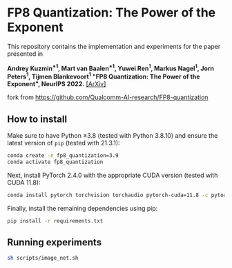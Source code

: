 # FP8 Quantization: The Power of the Exponent
This repository contains the implementation and experiments for the paper presented in

**Andrey Kuzmin<sup>\*1</sup>, Mart van Baalen<sup>\*1</sup>,  Yuwei Ren<sup>1</sup>, 
Markus Nagel<sup>1</sup>, Jorn Peters<sup>1</sup>, Tijmen Blankevoort<sup>1</sup> "FP8 Quantization: The Power of the Exponent", NeurIPS 
2022.** [[ArXiv]](https://arxiv.org/abs/2208.09225)

fork from https://github.com/Qualcomm-AI-research/FP8-quantization



## How to install
Make sure to have Python ≥3.8 (tested with Python 3.8.10) and 
ensure the latest version of `pip` (tested with 21.3.1):
```bash
conda create -n fp8_quantization=3.9
conda activate fp8_quantization
```

Next, install PyTorch 2.4.0 with the appropriate CUDA version (tested with CUDA 11.8):
```bash
conda install pytorch torchvision torchaudio pytorch-cuda=11.8 -c pytorch -c nvidia
```

Finally, install the remaining dependencies using pip:
```bash
pip install -r requirements.txt
```


## Running experiments
```bash
sh scripts/image_net.sh
 ```


